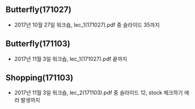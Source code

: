 ## Butterfly(171027)
* 2017년 10월 27일 워크숍, lec_1(171027).pdf 중 슬라이드 35까지

## Butterfly(171103)
* 2017년 11월 3일 워크숍, lec_1(171027).pdf 끝까지

## Shopping(171103)
* 2017년 11월 3일 워크숍, lec_2(171103).pdf 중 슬라이드 12, stock 체크하기 에러 발생까지
